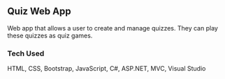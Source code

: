 ## Quiz Web App

Web app that allows a user to create and manage quizzes. They can play these quizzes as quiz games.

### Tech Used 
HTML, CSS, Bootstrap, JavaScript, C#, ASP.NET, MVC, Visual Studio
